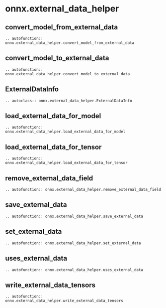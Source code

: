 # onnx.external_data_helper

## convert_model_from_external_data

```{eval-rst}
.. autofunction:: onnx.external_data_helper.convert_model_from_external_data
```

## convert_model_to_external_data

```{eval-rst}
.. autofunction:: onnx.external_data_helper.convert_model_to_external_data
```

## ExternalDataInfo

```{eval-rst}
.. autoclass:: onnx.external_data_helper.ExternalDataInfo
```

## load_external_data_for_model

```{eval-rst}
.. autofunction:: onnx.external_data_helper.load_external_data_for_model
```

## load_external_data_for_tensor

```{eval-rst}
.. autofunction:: onnx.external_data_helper.load_external_data_for_tensor
```

## remove_external_data_field

```{eval-rst}
.. autofunction:: onnx.external_data_helper.remove_external_data_field
```

## save_external_data

```{eval-rst}
.. autofunction:: onnx.external_data_helper.save_external_data
```

## set_external_data

```{eval-rst}
.. autofunction:: onnx.external_data_helper.set_external_data
```

## uses_external_data

```{eval-rst}
.. autofunction:: onnx.external_data_helper.uses_external_data
```

## write_external_data_tensors

```{eval-rst}
.. autofunction:: onnx.external_data_helper.write_external_data_tensors
```
